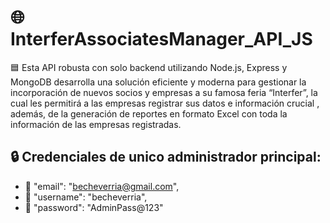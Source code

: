 # 🌐 InterferAssociatesManager_API_JS
🟦 Esta API robusta con solo backend utilizando Node.js, Express y MongoDB desarrolla una solución eficiente y moderna para gestionar la incorporación de
nuevos socios y empresas a su famosa feria “Interfer”, la cual les permitirá a las empresas registrar sus datos e información crucial , además, de la generación de reportes en formato Excel con toda la información de las empresas registradas.

## 🔒 Credenciales de unico administrador principal:
* 🔑 "email": "becheverria@gmail.com",
* 🔑 "username": "becheverria",
* 🔑 "password": "AdminPass@123"
